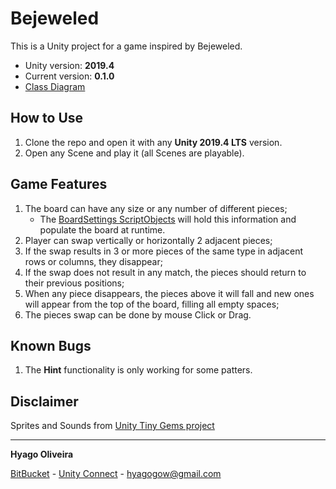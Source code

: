 # Bejeweled

This is a Unity project for a game inspired by Bejeweled.

* Unity version: **2019.4**
* Current version: **0.1.0**
* [Class Diagram ](https://drive.google.com/file/d/1u3dMu-TQH_jV4uT2XrP4JqLsSN9waI-Y/view?usp=sharing)

## How to Use

1. Clone the repo and open it with any **Unity 2019.4 LTS** version. 
2. Open any Scene and play it (all Scenes are playable).

## Game Features

1. The board can have any size or any number of different pieces;
	- The [BoardSettings ScriptObjects](/Assets/Settings/Boards) will hold this information and populate the board at runtime.
2. Player can swap vertically or horizontally 2 adjacent pieces;
3. If the swap results in 3 or more pieces of the same type in adjacent rows or columns, they disappear;
4. If the swap does not result in any match, the pieces should return to their previous positions;
5. When any piece disappears, the pieces above it will fall and new ones will appear from the top of the board, filling all empty spaces;
6. The pieces swap can be done by mouse Click or Drag.

## Known Bugs
1. The **Hint** functionality is only working for some patters.

## Disclaimer

Sprites and Sounds from [Unity Tiny Gems project](https://github.com/Unity-Technologies/ProjectTinySamples/tree/master/TinyGems)

---

**Hyago Oliveira**

[BitBucket](https://bitbucket.org/HyagoGow/) -
[Unity Connect](https://connect.unity.com/u/hyago-oliveira) -
<hyagogow@gmail.com>

